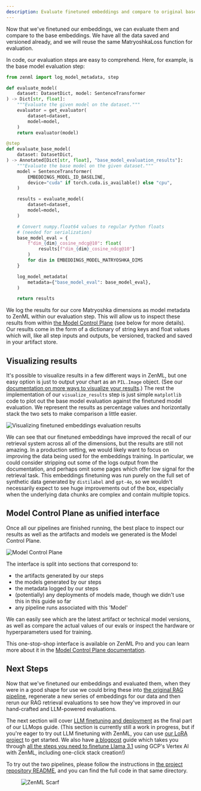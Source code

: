 ```yaml
---
description: Evaluate finetuned embeddings and compare to original base embeddings.
---
```


Now that we've finetuned our embeddings, we can evaluate them and compare to the
base embeddings. We have all the data saved and versioned already, and we will
reuse the same MatryoshkaLoss function for evaluation.

In code, our evaluation steps are easy to comprehend. Here, for example, is the
base model evaluation step:

```python
from zenml import log_model_metadata, step

def evaluate_model(
    dataset: DatasetDict, model: SentenceTransformer
) -> Dict[str, float]:
    """Evaluate the given model on the dataset."""
    evaluator = get_evaluator(
        dataset=dataset,
        model=model,
    )
    return evaluator(model)

@step
def evaluate_base_model(
    dataset: DatasetDict,
) -> Annotated[Dict[str, float], "base_model_evaluation_results"]:
    """Evaluate the base model on the given dataset."""
    model = SentenceTransformer(
        EMBEDDINGS_MODEL_ID_BASELINE,
        device="cuda" if torch.cuda.is_available() else "cpu",
    )

    results = evaluate_model(
        dataset=dataset,
        model=model,
    )

    # Convert numpy.float64 values to regular Python floats
    # (needed for serialization)
    base_model_eval = {
        f"dim_{dim}_cosine_ndcg@10": float(
            results[f"dim_{dim}_cosine_ndcg@10"]
        )
        for dim in EMBEDDINGS_MODEL_MATRYOSHKA_DIMS
    }

    log_model_metadata(
        metadata={"base_model_eval": base_model_eval},
    )

    return results
```

We log the results for our core Matryoshka dimensions as model metadata to ZenML
within our evaluation step. This will allow us to inspect these results from
within [the Model Control Plane](../../../how-to/model-management-metrics/model-control-plane/README.md) (see
below for more details). Our results come in the form of a dictionary of string
keys and float values which will, like all step inputs and outputs, be
versioned, tracked and saved in your artifact store.

## Visualizing results

It's possible to visualize results in a few different ways in ZenML, but one
easy option is just to output your chart as an `PIL.Image` object. (See our
[documentation on more ways to visualize your
results](../../../how-to/data-artifact-management/visualize-artifacts/README.md).) The rest the
implementation of our `visualize_results` step is just simple `matplotlib` code
to plot out the base model evaluation against the finetuned model evaluation. We
represent the results as percentage values and horizontally stack the two sets
to make comparison a little easier.

![Visualizing finetuned embeddings evaluation
results](../../../.gitbook/assets/finetuning-embeddings-visualization.png)

We can see that our finetuned embeddings have improved the recall of our
retrieval system across all of the dimensions, but the results are still not
amazing. In a production setting, we would likely want to focus on improving the
data being used for the embeddings training. In particular, we could consider
stripping out some of the logs output from the documentation, and perhaps omit
some pages which offer low signal for the retrieval task. This embeddings
finetuning was run purely on the full set of synthetic data generated by
`distilabel` and `gpt-4o`, so we wouldn't necessarily expect to see huge
improvements out of the box, especially when the underlying data chunks are
complex and contain multiple topics.

## Model Control Plane as unified interface

Once all our pipelines are finished running, the best place to inspect our
results as well as the artifacts and models we generated is the Model Control
Plane.

![Model Control Plane](../../../.gitbook/assets/mcp-embeddings.gif)

The interface is split into sections that correspond to:

- the artifacts generated by our steps
- the models generated by our steps
- the metadata logged by our steps
- (potentially) any deployments of models made, though we didn't use this in
  this guide so far
- any pipeline runs associated with this 'Model'

We can easily see which are the latest artifact or technical model versions, as
well as compare the actual values of our evals or inspect the hardware or
hyperparameters used for training.

This one-stop-shop interface is available on ZenML Pro and you can learn more
about it in the [Model Control Plane documentation](../../../how-to/model-management-metrics/model-control-plane/README.md).

## Next Steps

Now that we've finetuned our embeddings and evaluated them, when they were in a
good shape for use we could bring these into [the original RAG pipeline](../rag/basic-rag-inference-pipeline.md),
regenerate a new series of embeddings for our data and then rerun our RAG
retrieval evaluations to see how they've improved in our hand-crafted and
LLM-powered evaluations.

The next section will cover [LLM finetuning and deployment](../finetuning-llms/finetuning-llms.md) as the
final part of our LLMops guide. (This section is currently still a work in
progress, but if you're eager to try out LLM finetuning with ZenML, you can use
[our LoRA
project](https://github.com/zenml-io/zenml-projects/blob/main/llm-lora-finetuning/README.md)
to get started. We also have [a
blogpost](https://www.zenml.io/blog/how-to-finetune-llama-3-1-with-zenml) guide which
takes you through
[all the steps you need to finetune Llama 3.1](https://www.zenml.io/blog/how-to-finetune-llama-3-1-with-zenml) using GCP's Vertex AI with ZenML,
including one-click stack creation!)

To try out the two pipelines, please follow the instructions in [the project
repository README](https://github.com/zenml-io/zenml-projects/blob/main/llm-complete-guide/README.md),
and you can find the full code in that same directory.

<!-- For scarf -->
<figure><img alt="ZenML Scarf" referrerpolicy="no-referrer-when-downgrade" src="https://static.scarf.sh/a.png?x-pxid=f0b4f458-0a54-4fcd-aa95-d5ee424815bc" /></figure>


